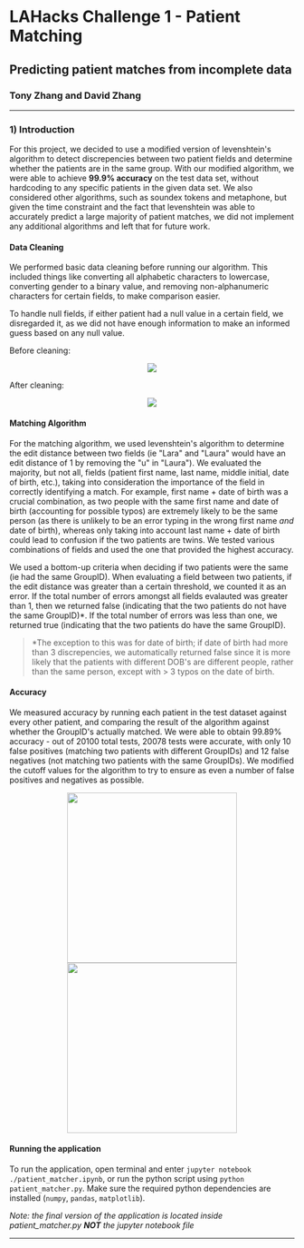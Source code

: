 # LAHacks Challenge 1 - Patient Matching

## Predicting patient matches from incomplete data
### Tony Zhang and David Zhang

* * *

### 1) Introduction 

For this project, we decided to use a modified version of levenshtein's algorithm to detect discrepencies between two patient fields and determine whether the patients are in the same group. With our modified algorithm, we were able to achieve **99.9% accuracy** on the test data set, without hardcoding to any specific patients in the given data set. We also considered other algorithms, such as soundex tokens and metaphone, but given the time constraint and the fact that levenshtein was able to accurately predict a large majority of patient matches, we did not implement any additional algorithms and left that for future work.

#### Data Cleaning
We performed basic data cleaning before running our algorithm. This included things like converting all alphabetic characters to lowercase, converting gender to a binary value, and removing non-alphanumeric characters for certain fields, to make comparison easier.

To handle null fields, if either patient had a null value in a certain field, we disregarded it, as we did not have enough information to make an informed guess based on any null value.

Before cleaning: 

<p align="center">
  <img src="images/original.png"> 
</p>

After cleaning: 

<p align="center">
  <img src="images/cleaned.png"> 
</p>

#### Matching Algorithm

For the matching algorithm, we used levenshtein's algorithm to determine the edit distance between two fields (ie "Lara" and "Laura" would have an edit distance of 1 by removing the "u" in "Laura"). We evaluated the majority, but not all, fields (patient first name, last name, middle initial, date of birth, etc.), taking into consideration the importance of the field in correctly identifying a match. For example, first name + date of birth was a crucial combination, as two people with the same first name and date of birth (accounting for possible typos) are extremely likely to be the same person (as there is unlikely to be an error typing in the wrong first name *and* date of birth), whereas only taking into account last name + date of birth could lead to confusion if the two patients are twins. We tested various combinations of fields and used the one that provided the highest accuracy.

We used a bottom-up criteria when deciding if two patients were the same (ie had the same GroupID). When evaluating a field between two patients, if the edit distance was greater than a certain threshold, we counted it as an error. If the total number of errors amongst all fields evalauted was greater than 1, then we returned false (indicating that the two patients do not have the same GroupID)*. If the total number of errors was less than one, we returned true (indicating that the two patients do have the same GroupID).

>*The exception to this was for date of birth; if date of birth had more than 3 discrepencies, we automatically returned false since it is more likely that the patients with different DOB's are different people, rather than the same person, except with > 3 typos on the date of birth.


#### Accuracy

We measured accuracy by running each patient in the test dataset against every other patient, and comparing the result of the algorithm against whether the GroupID's actually matched. We were able to obtain 99.89% accuracy - out of 20100 total tests, 20078 tests were accurate, with only 10 false positives (matching two patients with different GroupIDs) and 12 false negatives (not matching two patients with the same GroupIDs). We modified the cutoff values for the algorithm to try to ensure as even a number of false positives and negatives as possible.

<p align="center">
  <img src="images/accuracy.png" height="300px"> 
  <img src="images/errors.png" height="300px"> 
</p>

#### Running the application

To run the application, open terminal and enter `jupyter notebook ./patient_matcher.ipynb`, or run the python script using `python patient_matcher.py`. Make sure the required python dependencies are installed  (`numpy`, `pandas`, `matplotlib`).

*Note: the final version of the application is located inside patient_matcher.py **NOT** the jupyter notebook file*

* * *
